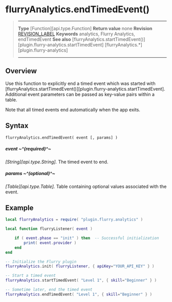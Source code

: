 # flurryAnalytics.endTimedEvent()

> --------------------- ------------------------------------------------------------------------------------------
> __Type__              [Function][api.type.Function]
> __Return value__		none
> __Revision__          [REVISION_LABEL](REVISION_URL)
> __Keywords__          analytics, Flurry Analytics, endTimedEvent
> __See also__			[flurryAnalytics.startTimedEvent()][plugin.flurry-analytics.startTimedEvent]
>						[flurryAnalytics.*][plugin.flurry-analytics]
> --------------------- ------------------------------------------------------------------------------------------


## Overview

Use this function to explicitly end a timed event which was started with [flurryAnalytics.startTimedEvent()][plugin.flurry-analytics.startTimedEvent]. Additional event parameters can be passed as <nobr>key-value</nobr> pairs within a table.

Note that all timed events end automatically when the app exits.


## Syntax

	flurryAnalytics.endTimedEvent( event [, params] )

##### event ~^(required)^~
_[String][api.type.String]._ The timed event to end.

##### params ~^(optional)^~
_[Table][api.type.Table]._ Table containing optional values associated with the event.


## Example

``````lua
local flurryAnalytics = require( "plugin.flurry.analytics" )

local function flurryListener( event )

	if ( event.phase == "init" ) then  -- Successful initialization
		print( event.provider )
	end
end

-- Initialize the Flurry plugin
flurryAnalytics.init( flurryListener, { apiKey="YOUR_API_KEY" } )

-- Start a timed event
flurryAnalytics.startTimedEvent( "Level 1", { skill="Beginner" } )

-- Sometime later, end the timed event
flurryAnalytics.endTimedEvent( "Level 1", { skill="Beginner" } )
``````
